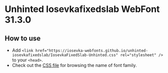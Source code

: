 # Unhinted Iosevkafixedslab WebFont 31.3.0

## How to use

- Add `<link href="https://iosevka-webfonts.github.io/unhinted-iosevkafixedslab/IosevkaFixedSlab-Unhinted.css" rel="stylesheet" />` to your `<head>`.
- Check out the [CSS file](./IosevkaFixedSlab-Unhinted.css) for browsing the name of font family.
